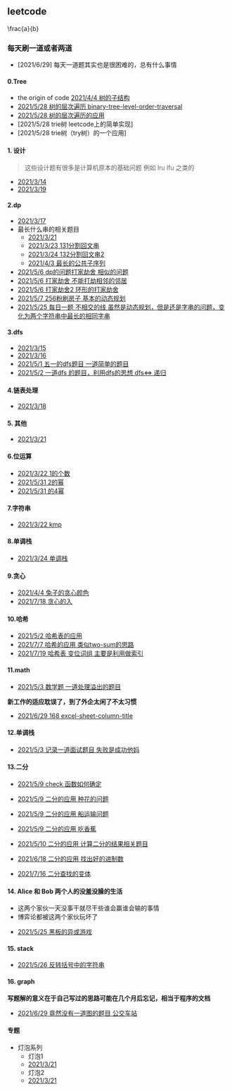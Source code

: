 ## leetcode


\frac{a}{b}


### 每天刷一道或者两道
- [2021/6/29] 每天一道题其实也是很困难的，总有什么事情


#### 0.Tree
- the origin of code [2021/4/4 树的子结构](https://leetcode-cn.com/problems/shu-de-zi-jie-gou-lcof/solution/java-zi-shu-pan-duan-by-user5713q-sz3o/)
- [2021/5/28 树的层次遍历 binary-tree-level-order-traversal](./tree/102.md)
- [2021/5/28 树的层次遍历的应用](./tree/993.md)
- [2021/5/28 trie树 leetcode上的简单实现]
- [2021/5/28 trie树（try树）的一个应用]

#### 1. 设计
> 这些设计题有很多是计算机原本的基础问题
例如 lru lfu 之类的

- [2021/3/14](./706设计哈希映射.md)
- [2021/3/19](./car_park.md)

#### 2.dp
- [2021/3/17](./115不同的子序列.md)
- 最长什么串的相关题目
  - [2021/3/21](./5最长回文子串.md)
  - [2021/3/23 131分割回文串](./131分割回文串.md)
  - [2021/3/24 132分割回文串2](./132分割回文串2.md)
  - [2021/4/3 最长的公共子序列](./1143最长公共子序列.md)
- [2021/5/6 dp的问题打家劫舍 相似的问题](./dp/740.md)
- [2021/5/6 打家劫舍 不能打劫相邻的邻居](./dp/198.md)
- [2021/5/6 打家劫舍2 环形的打家劫舍](./dp/213.md)
- [2021/5/7 256粉刷房子 基本的动态规划 ](./dp/256.md)
- [2021/5/25 每日一题 不相交的线 虽然是动态规划，但是还是字串的问题，变化为两个字符串中最长的相同字串](./dp/1035.md)


#### 3.dfs

- [2021/3/15]()
- [2021/3/16](./59螺旋矩阵II.md)
- [2021/5/1 五一的dfs题目 一道简单的题目](./dfs/690.md)
- [2021/5/2 一道dfs 的题目，利用dfs的思想 dfs<=> 递归](./dfs/339.md)

#### 4.链表处理

- [2021/3/18](./reverseList2.md)

#### 5. 其他

- [2021/3/21](./73矩阵置零.md)

#### 6.位运算
- [2021/3/22 1的个数](./num_of_1.md)
- [2021/5/31 2的幂](./bit/231.md)
- [2021/5/31 的4幂](./bit/231.md)




#### 7.字符串
- [2021/3/22 kmp](./214最短回文串.md)


#### 8.单调栈
- [2021/3/24 单调栈](./132-pattern.md)

#### 9.贪心
- [2021/4/4 兔子的贪心颜色](./greed/兔子的数量.md)
- [2021/7/18 贪心的入](./greed/剑指Offer42连续子数组的最大和.md)


#### 10.哈希
- [2021/5/2 哈希表的应用](./hash/554.md)
- [2021/7/7 哈希的应用 类似two-sum的思路](./hash/1711.md)
- [2021/7/19 哈希表 变位词组 主要是利用做索引](./hash/面试题1002变位词组.md)

#### 11.math
- [2021/5/3 数学题 一道处理溢出的题目 ](./math/7.md)

**新工作的适应耽误了，到了外企太闲了不太习惯**

- [2021/6/29 168 excel-sheet-column-title](./math/168.md)


#### 12.单调栈
- [2021/5/3 记录一道面试题目 失败是成功他妈](./单调栈/402.md)

#### 13.二分
- [2021/5/9  check 函数如何确定](./二分/34.md)

- [2021/5/9 二分的应用 种花的问题](./二分/1482.md)
- [2021/5/9 二分的应用 船运输问题](./二分/1011.md)
- [2021/5/9 二分的应用 吃香蕉 ](./二分/875.md)
- [2021/5/10 二分的应用 计算二分的结果相关题目 ](./二分/774.md)
- [2021/6/18 二分的应用 找出好的进制数](./二分/483.md)
- [2021/7/16 二分查找的变体 ](./二分/剑指Offer53-I在排序数组中查找数字.md)

#### 14. Alice 和 Bob 两个人的没羞没臊的生活
* 这两个家伙一天没事干就尽干些谁会赢谁会输的事情
* 博弈论都被这两个家伙玩坏了

- [2021/5/25 黑板的异或游戏 ](./games/810.md)


#### 15. stack
- [2021/5/26 反转括号中的字符串](./stack/1190.md)

#### 16. graph
**写题解的意义在于自己写过的思路可能在几个月后忘记，相当于程序的文档**
- [2021/6/29 竟然没有一道图的题目 公交车站]()



#### 专题
- 灯泡系列
  - 灯泡1
  - [2021/3/21](./319灯泡.md)
  - 灯泡2
  - [2021/3/21](./)
